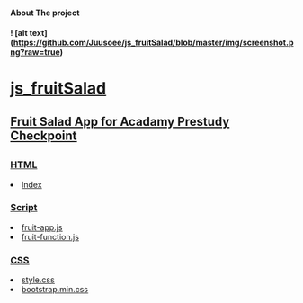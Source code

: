<h4>About The project<h4>

  ! [alt text] (https://github.com/Juusoee/js_fruitSalad/blob/master/img/screenshot.png?raw=true)
  
<h1><u>js_fruitSalad<u></h1>
<h2><u>Fruit Salad App for Acadamy Prestudy Checkpoint</u><h2>

  <h3>HTML</h3>
<li> <a href="">Index</a></li>

  
  <h3>Script</h3>
<li> <a href="">fruit-app.js</a></li>
<li> <a href="">fruit-function.js</a></li>
 
  
  <h3>CSS</h3>
<li><a href="">style.css</a></li>
<li><a href="">bootstrap.min.css</a></li>

 
 
